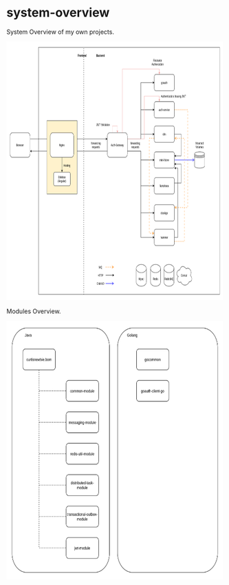 # system-overview

System Overview of my own projects.

<img src="system-overview-20230611.png" height="600px">

Modules Overview.

<img src="modules-overview-20230527.png" height="600px">
